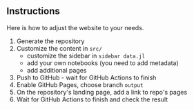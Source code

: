 ## Instructions

Here is how to adjust the website to your needs.

1. Generate the repository
2. Customize the content in `src/`
   * customize the sidebar in `sidebar data.jl`
   * add your own notebooks (you need to add metadata)
   * add additional pages
3. Push to GitHub - wait for GitHub Actions to finish
4. Enable GitHub Pages, choose branch `output`
5. On the repository's landing page, add a link to repo's pages
6. Wait for GitHub Actions to finish and check the result 
